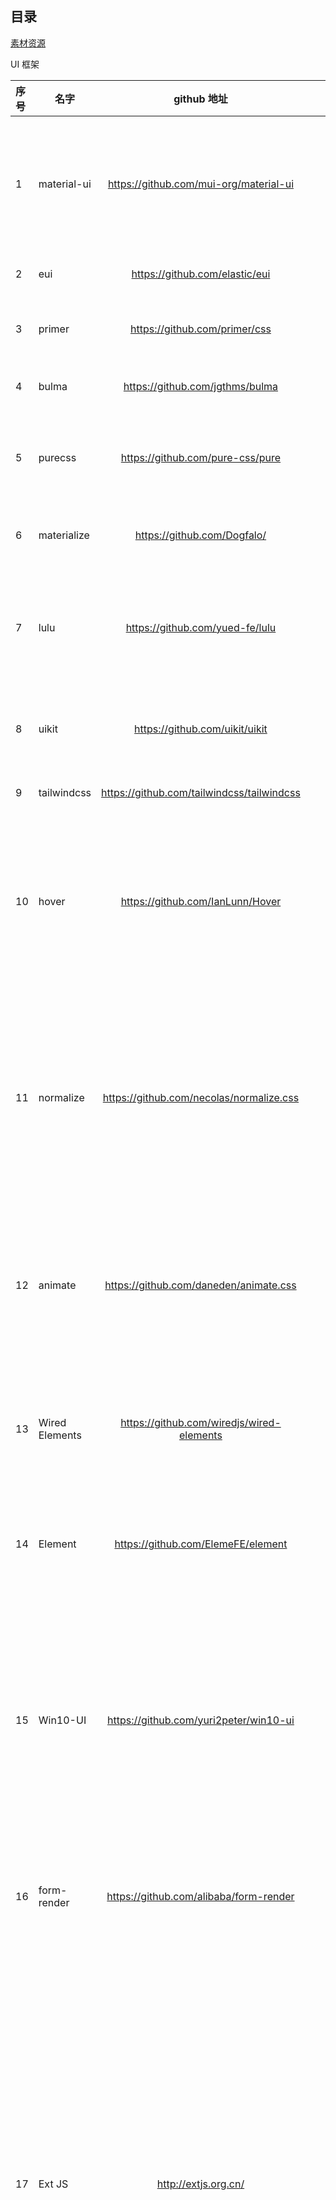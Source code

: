 ## 目录

[素材资源](https://sandunppt.com/ "ppt，图片，字体，插件，还有一些在线办公的一些工具箱等等")

UI 框架

|  序号 | 名字 | github 地址 | 在线文档 | 其他说明
|  :---- | --- | :----: |   ----:  | --- 
| 1 | material-ui | https://github.com/mui-org/material-ui | https://material-ui.com/zh/ | MATERIAL-UI : React 组件用于更快速、更简便的 web 开发。你也可以建立你自己的设计系统，或者从 Material Design 开始。
| 2 | eui | https://github.com/elastic/eui | https://elastic.github.io/eui/#/ | Elastic UI Framework 🙌 [实例](https://elastic.github.io/eui/#/guidelines/text-scales )
| 3 | primer | https://github.com/primer/css | https://primer.style/css | The CSS design system that powers GitHub 
| 4 | bulma | https://github.com/jgthms/bulma | https://bulma.io/documentation/ | 基于 Flexbox 的现代 CSS 框架
| 5 | purecss | https://github.com/pure-css/pure | http://www.purecss.cn/ | 美国雅虎公司出品的一组轻量级、响应式纯css模块，适用于任何Web项目
| 6 | materialize  |https://github.com/Dogfalo/|https://materializecss.com/ | Materialize, 一个基于材质设计的 CSS 框架
| 7 | lulu | https://github.com/yued-fe/lulu | https://l-ui.com/content/about/design.html | lulu整个项目就是提供一些UI组件的JS和CSS，很纯粹的JS和CSS，没有任何矫揉造作的“变身”处理。
| 8 | uikit | https://github.com/uikit/uikit | https://getuikit.com/docs/introduction | 一个轻量级和模块化的前端框架，用于开发快速和强大的 web 界面
| 9 | tailwindcss | https://github.com/tailwindcss/tailwindcss | https://tailwindcss.com/ | 用于快速 UI 开发的实用优先的 CSS 框架
| 10 | hover | https://github.com/IanLunn/Hover  | http://ianlunn.github.io/Hover/ | CSS3动力悬停效果的集合，适用于链接，按钮，徽标，SVG，特色图像等。轻松应用于您自己的元素，修改或仅用于灵感。提供CSS，Sass和LESS
| 11 | normalize | https://github.com/necolas/normalize.css | http://nicolasgallagher.com/about-normalize-css/ | Normalize.css是一种CSS reset的替代方案。它在默认的HTML元素样式上提供了跨浏览器的高度一致性。相比于传统的CSS reset，Normalize.css是一种现代的、为HTML5准备的优质替代方案
| 12 | animate | https://github.com/daneden/animate.css | https://daneden.github.io/animate.css/ | 一个CSS动画的跨浏览器库。因为易于使用易于使用 A cross-browser library of CSS animations. As easy to use as an easy thing
| 13 | Wired Elements | https://github.com/wiredjs/wired-elements | https://wiredjs.com/ | Wired Elements 是一系列具有 ### *手绘* ### 外观的基本 UI 元素，这些 UI 元素可以用于线框、模型等手绘风格页面。 
| 14 | Element | https://github.com/ElemeFE/element | http://element-ui.cn/#/zh-CN |  Element，一套为开发者、设计师和产品经理准备的基于 Vue 2.0 的桌面端组件库 
| 15 | Win10-UI  | https://github.com/yuri2peter/win10-ui | http://win10ui.yuri2.cn/src/doc.html | Win10-UI是一款win10风格的后台UI框架。它使用了丰富的win10桌面元素，包括桌面图标、窗口化子页面管理、开始菜单、动态小磁贴等组件，兼容主流现代浏览器及移动端的屏幕尺寸，适合快速开发后台管理系统的前端界面。
| 16 | form-render | https://github.com/alibaba/form-render | https://alibaba.github.io/form-render/#/ | 跨组件体系的表单渲染引擎 - 通过 JSON Schema 快速生成自定义表单配置界面
| 17 | Ext JS | http://extjs.org.cn/ | https://docs.sencha.com/ | Ext JS是一个流行的JavaScript框架，它为使用跨浏览器功能构建Web应用程序提供了丰富的UI。 Ext JS基本上用于创建桌面应用程序它支持所有现代浏览器，如IE6 +，FF，Chrome，safari 6+ 等。而sencha，sencha touch的另一个产品用于移动应用程序。Ext JS基于MVC / MVVM架构。 最新版本的Ext JS 6是一个单一的平台，可以用于桌面和移动应用程序，而不需要为不同的平台提供不同的代码。
| 18 | tabler | https://github.com/tabler/tabler | https://tabler.io/ | Tabler 是基于 Bootstrap 构建的免费开源 HTML Dashboard UI 工具包
| 19 | gentelella | https://github.com/ColorlibHQ/gentelella | https://colorlib.com/polygon/gentelella/index.html | Free Bootstrap 4 Admin Dashboard Template 
| 20 | react-bootstrap | https://github.com/react-bootstrap/react-bootstrap | https://react-bootstrap.github.io/ | 用 React 构建引导组件
| 21 | iview | https://github.com/iview/iview | http://iview.talkingdata.com/#/ | 一套基于 Vue.js 的高质量 UI 组件库
| 22 | 待定 | 待定 | 待定 | 待定

* 语法
  * http://css.doyoe.com/
  * https://tympanus.net/codrops/css_reference/
  * https://www.css88.com/tool/css3Preview/Transform.html
  * https://qishaoxuan.github.io/css_tricks/
  * https://afeld.github.io/emoji-css/emoji.css
  * https://chokcoco.github.io/CSS-Inspiration/#/
* 画圆的方法
  * https://cloudfour.com/thinks/css-circles/
* 定义规则
  * https://vgpena.github.io/winning-with-css-variables/
  * https://www.smashingmagazine.com/2017/04/start-using-css-custom-properties/
* 按钮
  *  https://codepen.io/alphami/pen/qeqQmp
* error页面
  * https://codepen.io/HIC/pen/bXwvjp
  * https://codepen.io/DavidJAldred/pen/WqLxme
* 导航
  * https://codepen.io/knyttneve/pen/LKrGBy
* 收集特效
  * https://cssfx.dev/
* 精选片段
  * https://github.com/30-seconds/30-seconds-of-css
* 渐变
  * https://webgradients.com/
* Flexbox
  * https://github.com/veedrin/horseshoe/tree/master/flex
* 215天气主题图标和CSS
  * https://github.com/erikflowers/weather-icons
* Web 图标指南-英文:
  * https://dev.to/adrianbdesigns/icon-workflow-for-the-web-an-in-depth-guide-26hj

[↑ 返回目录 ↑](#目录)

